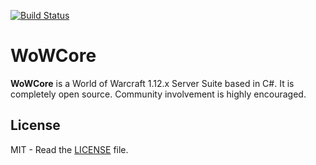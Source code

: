 [![Build Status](https://travis-ci.org/0x2aff/WoWCore.svg?branch=master)](https://travis-ci.org/0x2aff/WoWCore)

WoWCore
===================


**WoWCore** is a World of Warcraft 1.12.x Server Suite based in C#.
It is completely open source. Community involvement is highly encouraged.


License
-------
MIT - Read the [LICENSE](LICENSE) file.

